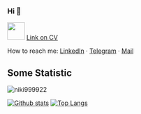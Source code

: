 ### Hi 👋

<img height="40" src="https://raw.githubusercontent.com/innng/innng/master/assets/kyubey.gif"/> [Link on CV](https://github.com/niki999922/My-CV/blob/master/CV.pdf)

How to reach me: [LinkedIn](https://www.linkedin.com/in/nikita-kochetkov/) · [Telegram](https://t.me/nktv1ng) · [Mail](niki999922@yandex.ru)

## Some Statistic
<p align=left> <img src=https://komarev.com/ghpvc/?username=niki999922 alt=niki999922 /> </p>

[![Github stats](https://github-readme-stats.vercel.app/api?username=niki999922&show_icons=true&include_all_commits=true)](https://github.com/niki999922/github-readme-stats)
[![Top Langs](https://github-readme-stats.vercel.app/api/top-langs/?username=niki999922&layout=compact&langs_count=10)](https://github.com/niki999922/github-readme-stats)

